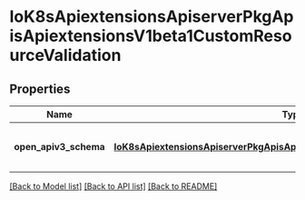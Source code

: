 # IoK8sApiextensionsApiserverPkgApisApiextensionsV1beta1CustomResourceValidation

## Properties
Name | Type | Description | Notes
------------ | ------------- | ------------- | -------------
**open_apiv3_schema** | [**IoK8sApiextensionsApiserverPkgApisApiextensionsV1beta1JSONSchemaProps**](IoK8sApiextensionsApiserverPkgApisApiextensionsV1beta1JSONSchemaProps.md) | OpenAPIV3Schema is the OpenAPI v3 schema to be validated against. | [optional] 

[[Back to Model list]](../README.md#documentation-for-models) [[Back to API list]](../README.md#documentation-for-api-endpoints) [[Back to README]](../README.md)


